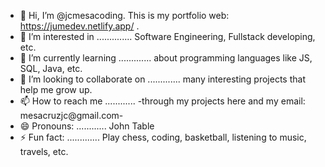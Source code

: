 - 👋 Hi, I’m @jcmesacoding. This is my portfolio web: https://jumedev.netlify.app/ .
- 👀 I’m interested in .............. Software Engineering, Fullstack developing, etc.
- 🌱 I’m currently learning ............. about programming languages like JS, SQL, Java, etc.
- 💞️ I’m looking to collaborate on ............. many interesting projects that help me grow up.
- 📫 How to reach me ............ -through my projects here and my email: mesacruzjc@gmail.com-
- 😄 Pronouns: ............ John Table
- ⚡ Fun fact: ............. Play chess, coding, basketball, listening to music, travels, etc.

<!---
jcmesacoding/jcmesacoding is a ✨ special ✨ repository because its `README.md` (this file) appears on your GitHub profile.
You can click the Preview link to take a look at your changes.
--->

